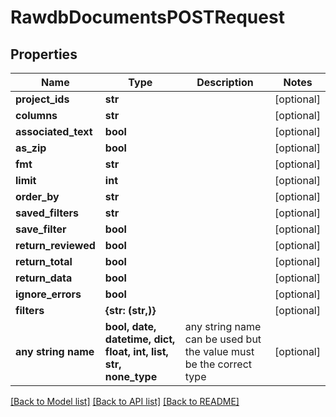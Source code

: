 # RawdbDocumentsPOSTRequest


## Properties
Name | Type | Description | Notes
------------ | ------------- | ------------- | -------------
**project_ids** | **str** |  | [optional] 
**columns** | **str** |  | [optional] 
**associated_text** | **bool** |  | [optional] 
**as_zip** | **bool** |  | [optional] 
**fmt** | **str** |  | [optional] 
**limit** | **int** |  | [optional] 
**order_by** | **str** |  | [optional] 
**saved_filters** | **str** |  | [optional] 
**save_filter** | **bool** |  | [optional] 
**return_reviewed** | **bool** |  | [optional] 
**return_total** | **bool** |  | [optional] 
**return_data** | **bool** |  | [optional] 
**ignore_errors** | **bool** |  | [optional] 
**filters** | **{str: (str,)}** |  | [optional] 
**any string name** | **bool, date, datetime, dict, float, int, list, str, none_type** | any string name can be used but the value must be the correct type | [optional]

[[Back to Model list]](../README.md#documentation-for-models) [[Back to API list]](../README.md#documentation-for-api-endpoints) [[Back to README]](../README.md)



